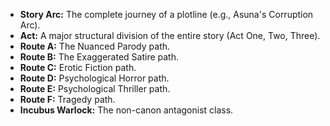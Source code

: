 *   **Story Arc:** The complete journey of a plotline (e.g., Asuna's Corruption Arc).
*   **Act:** A major structural division of the entire story (Act One, Two, Three).
*   **Route A:** The Nuanced Parody path.
*   **Route B:** The Exaggerated Satire path.
*   **Route C:** Erotic Fiction path.
*   **Route D:** Psychological Horror path.
*   **Route E:** Psychological Thriller path.
*   **Route F:** Tragedy path.
*   **Incubus Warlock:** The non-canon antagonist class.